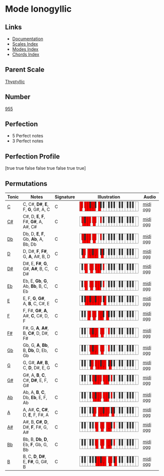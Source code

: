 # Mode Ionogyllic

## Links

- [Documentation](index.md)
- [Scales Index](Scales.md)
- [Modes Index](Modes.md)
- [Chords Index](Chords.md)

## Parent Scale

[Thyptyllic](ScaleThyptyllic.md)

## Number

[955](https://ianring.com/musictheory/scales/955)

## Perfection

- 5 Perfect notes
- 3 Perfect notes

## Perfection Profile

[true true false false true false true true]

## Permutations

| Tonic | Notes | Signature | Illustration | Audio |
|-------|-------|-----------|--------------|-------|
| [C](ModeCNaturalIonogyllic.md) | C, C#, **D#**, **E**, F, **G**, G#, A, C | C | ![CNaturalIonogyllic](ModeCNaturalIonogyllic.png) | [midi](ModeCNaturalIonogyllic.mid) [ogg](ModeCNaturalIonogyllic.ogg) |
| [C#](ModeCSharpIonogyllic.md) | C#, D, **E**, **F**, F#, **G#**, A, A#, C# | C | ![CSharpIonogyllic](ModeCSharpIonogyllic.png) | [midi](ModeCSharpIonogyllic.mid) [ogg](ModeCSharpIonogyllic.ogg) |
| [Db](ModeDFlatIonogyllic.md) | Db, D, **E**, **F**, Gb, **Ab**, A, Bb, Db | C | ![DFlatIonogyllic](ModeDFlatIonogyllic.png) | [midi](ModeDFlatIonogyllic.mid) [ogg](ModeDFlatIonogyllic.ogg) |
| [D](ModeDNaturalIonogyllic.md) | D, D#, **F**, **F#**, G, **A**, A#, B, D | C | ![DNaturalIonogyllic](ModeDNaturalIonogyllic.png) | [midi](ModeDNaturalIonogyllic.mid) [ogg](ModeDNaturalIonogyllic.ogg) |
| [D#](ModeDSharpIonogyllic.md) | D#, E, **F#**, **G**, G#, **A#**, B, C, D# | C | ![DSharpIonogyllic](ModeDSharpIonogyllic.png) | [midi](ModeDSharpIonogyllic.mid) [ogg](ModeDSharpIonogyllic.ogg) |
| [Eb](ModeEFlatIonogyllic.md) | Eb, E, **Gb**, **G**, Ab, **Bb**, B, C, Eb | C | ![EFlatIonogyllic](ModeEFlatIonogyllic.png) | [midi](ModeEFlatIonogyllic.mid) [ogg](ModeEFlatIonogyllic.ogg) |
| [E](ModeENaturalIonogyllic.md) | E, F, **G**, **G#**, A, **B**, C, C#, E | C | ![ENaturalIonogyllic](ModeENaturalIonogyllic.png) | [midi](ModeENaturalIonogyllic.mid) [ogg](ModeENaturalIonogyllic.ogg) |
| [F](ModeFNaturalIonogyllic.md) | F, F#, **G#**, **A**, A#, **C**, C#, D, F | C | ![FNaturalIonogyllic](ModeFNaturalIonogyllic.png) | [midi](ModeFNaturalIonogyllic.mid) [ogg](ModeFNaturalIonogyllic.ogg) |
| [F#](ModeFSharpIonogyllic.md) | F#, G, **A**, **A#**, B, **C#**, D, D#, F# | C | ![FSharpIonogyllic](ModeFSharpIonogyllic.png) | [midi](ModeFSharpIonogyllic.mid) [ogg](ModeFSharpIonogyllic.ogg) |
| [Gb](ModeGFlatIonogyllic.md) | Gb, G, **A**, **Bb**, B, **Db**, D, Eb, Gb | C | ![GFlatIonogyllic](ModeGFlatIonogyllic.png) | [midi](ModeGFlatIonogyllic.mid) [ogg](ModeGFlatIonogyllic.ogg) |
| [G](ModeGNaturalIonogyllic.md) | G, G#, **A#**, **B**, C, **D**, D#, E, G | C | ![GNaturalIonogyllic](ModeGNaturalIonogyllic.png) | [midi](ModeGNaturalIonogyllic.mid) [ogg](ModeGNaturalIonogyllic.ogg) |
| [G#](ModeGSharpIonogyllic.md) | G#, A, **B**, **C**, C#, **D#**, E, F, G# | C | ![GSharpIonogyllic](ModeGSharpIonogyllic.png) | [midi](ModeGSharpIonogyllic.mid) [ogg](ModeGSharpIonogyllic.ogg) |
| [Ab](ModeAFlatIonogyllic.md) | Ab, A, **B**, **C**, Db, **Eb**, E, F, Ab | C | ![AFlatIonogyllic](ModeAFlatIonogyllic.png) | [midi](ModeAFlatIonogyllic.mid) [ogg](ModeAFlatIonogyllic.ogg) |
| [A](ModeANaturalIonogyllic.md) | A, A#, **C**, **C#**, D, **E**, F, F#, A | C | ![ANaturalIonogyllic](ModeANaturalIonogyllic.png) | [midi](ModeANaturalIonogyllic.mid) [ogg](ModeANaturalIonogyllic.ogg) |
| [A#](ModeASharpIonogyllic.md) | A#, B, **C#**, **D**, D#, **F**, F#, G, A# | C | ![ASharpIonogyllic](ModeASharpIonogyllic.png) | [midi](ModeASharpIonogyllic.mid) [ogg](ModeASharpIonogyllic.ogg) |
| [Bb](ModeBFlatIonogyllic.md) | Bb, B, **Db**, **D**, Eb, **F**, Gb, G, Bb | C | ![BFlatIonogyllic](ModeBFlatIonogyllic.png) | [midi](ModeBFlatIonogyllic.mid) [ogg](ModeBFlatIonogyllic.ogg) |
| [B](ModeBNaturalIonogyllic.md) | B, C, **D**, **D#**, E, **F#**, G, G#, B | C | ![BNaturalIonogyllic](ModeBNaturalIonogyllic.png) | [midi](ModeBNaturalIonogyllic.mid) [ogg](ModeBNaturalIonogyllic.ogg) |
